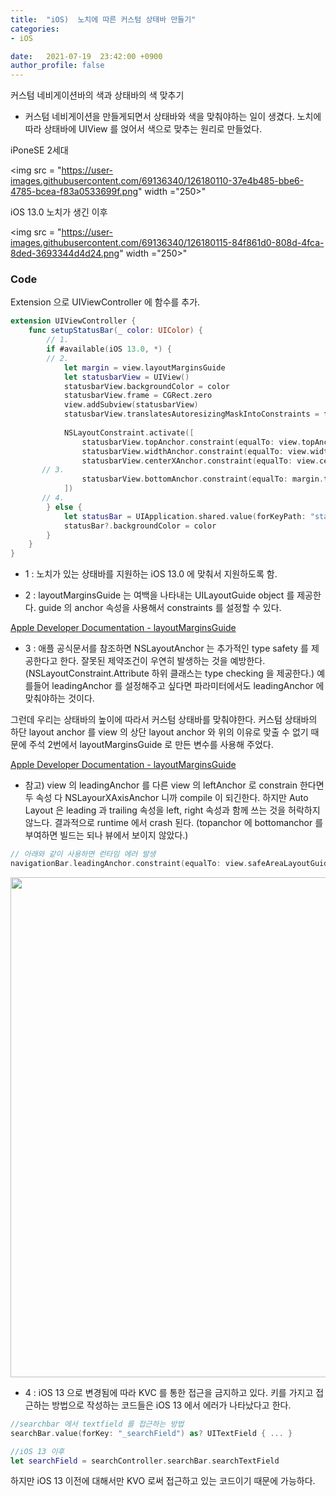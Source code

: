 ```yaml
---
title:  "iOS)  노치에 따른 커스텀 상태바 만들기"
categories:
- iOS

date:   2021-07-19  23:42:00 +0900
author_profile: false
---
```

커스텀 네비게이션바의 색과 상태바의 색 맞추기

- 커스텀 네비게이션을 만들게되면서 상태바와 색을 맞춰야하는 일이 생겼다. 노치에 따라 상태바에 UIView 를 얹어서 색으로 맞추는 원리로 만들었다.

iPoneSE 2세대

<img src = "https://user-images.githubusercontent.com/69136340/126180110-37e4b485-bbe6-4785-bcea-f83a0533699f.png" width ="250>"

iOS 13.0 노치가 생긴 이후

<img src = "https://user-images.githubusercontent.com/69136340/126180115-84f861d0-808d-4fca-8ded-3693344d4d24.png" width ="250>"

### Code

Extension 으로 UIViewController 에 함수를 추가.

```swift
extension UIViewController {
    func setupStatusBar(_ color: UIColor) {
        // 1.
        if #available(iOS 13.0, *) {
        // 2.
            let margin = view.layoutMarginsGuide
            let statusbarView = UIView()
            statusbarView.backgroundColor = color
            statusbarView.frame = CGRect.zero
            view.addSubview(statusbarView)
            statusbarView.translatesAutoresizingMaskIntoConstraints = false
            
            NSLayoutConstraint.activate([
                statusbarView.topAnchor.constraint(equalTo: view.topAnchor),
                statusbarView.widthAnchor.constraint(equalTo: view.widthAnchor, multiplier: 1.0),
                statusbarView.centerXAnchor.constraint(equalTo: view.centerXAnchor),
       // 3.
                statusbarView.bottomAnchor.constraint(equalTo: margin.topAnchor)
            ])
       // 4.     
        } else {
            let statusBar = UIApplication.shared.value(forKeyPath: "statusBarWindow.statusBar") as? UIView
            statusBar?.backgroundColor = color
        }
    }
}
```

- 1 : 노치가 있는 상태바를 지원하는 iOS 13.0 에 맞춰서 지원하도록 함.

- 2 : layoutMarginsGuide 는 여백을 나타내는 UILayoutGuide object 를 제공한다. guide 의 anchor 속성을 사용해서 constraints 를 설정할 수 있다.

[Apple Developer Documentation - layoutMarginsGuide](https://developer.apple.com/documentation/uikit/uiview/1622651-layoutmarginsguide)

- 3 : 애플 공식문서를 참조하면 NSLayoutAnchor 는 추가적인 type safety 를 제공한다고 한다. 잘못된 제약조건이 우연히 발생하는 것을 예방한다. (NSLayoutConstraint.Attribute 하위 클래스는 type checking 을 제공한다.) 예를들어 leadingAnchor 를 설정해주고 싶다면 파라미터에서도 leadingAnchor 에 맞춰야하는 것이다.

그런데 우리는 상태바의 높이에 따라서 커스텀 상태바를 맞춰야한다. 커스텀 상태바의 하단 layout anchor 를 view 의 상단 layout anchor 와 위의 이유로 맞출 수 없기 때문에 주석 2번에서 layoutMarginsGuide 로 만든 변수를 사용해 주었다.

[Apple Developer Documentation - layoutMarginsGuide](https://developer.apple.com/documentation/uikit/nslayoutanchor)

- 참고) view 의 leadingAnchor 를 다른 view 의 leftAnchor 로 constrain 한다면 두 속성 다 NSLayourXAxisAnchor 니까 compile 이 되긴한다. 하지만 Auto Layout 은 leading 과 trailing 속성을 left, right 속성과 함께 쓰는 것을 허락하지 않느다. 결과적으로 runtime 에서 crash 된다. (topanchor 에 bottomanchor 를 부여하면 빌드는 되나 뷰에서 보이지 않았다.)

``` swift
// 아래와 같이 사용하면 런타임 에러 발생
navigationBar.leadingAnchor.constraint(equalTo: view.safeAreaLayoutGuide.leftAnchor),
```

<img src = "https://user-images.githubusercontent.com/69136340/126190306-26663ed8-2406-44bc-99dd-f1da045ae308.png" width = "800">

- 4 : iOS 13 으로 변경됨에 따라 KVC 를 통한 접근을 금지하고 있다. 키를 가지고 접근하는 방법으로 작성하는 코드들은 iOS 13 에서 에러가 나타났다고 한다.

```swift
//searchbar 에서 textfield 를 접근하는 방법
searchBar.value(forKey: "_searchField") as? UITextField { ... }

//iOS 13 이후
let searchField = searchController.searchBar.searchTextField
```

하지만 iOS 13 이전에 대해서만 KVO 로써 접근하고 있는 코드이기 때문에 가능하다.
